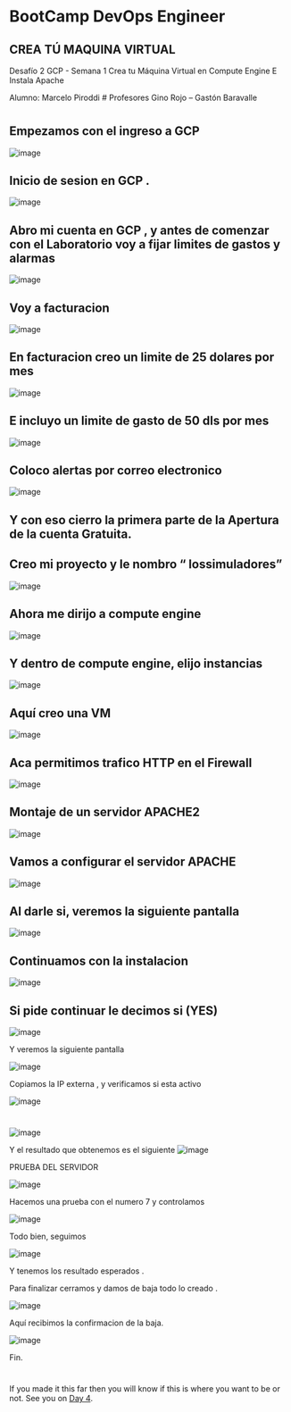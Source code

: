 
# BootCamp DevOps Engineer	


## CREA TÚ MAQUINA VIRTUAL

Desafío 2 GCP - Semana 1 
Crea tu Máquina Virtual en Compute Engine E Instala Apache

Alumno: Marcelo Piroddi #
Profesores Gino Rojo – Gastón Baravalle
#
#
#
#

## Empezamos con el ingreso a GCP

![image](https://user-images.githubusercontent.com/105083569/172956404-13e0c20f-c943-4fb3-9e72-f7363398180c.png)

## Inicio de sesion en GCP .


![image](https://user-images.githubusercontent.com/105083569/172956478-68eec479-ad7f-48cf-ba35-73621b230db3.png)

## Abro mi cuenta en GCP , y antes de comenzar con el Laboratorio  voy a fijar limites de gastos y alarmas

![image](https://user-images.githubusercontent.com/105083569/172956508-dbb4ca59-9a99-4fee-919e-f841f5a8ea45.png)

## Voy a facturacion

![image](https://user-images.githubusercontent.com/105083569/172956536-480f122e-e0f5-4d0c-b595-1753fde4a5e3.png)

## En facturacion creo un limite de 25 dolares por mes

![image](https://user-images.githubusercontent.com/105083569/172956580-e1d1ae27-e5fb-4f17-81f3-7df09d52f9a3.png)

## E incluyo un limite de gasto de 50 dls por mes

![image](https://user-images.githubusercontent.com/105083569/172956608-e5bd7631-fbd9-4464-8d73-ec676f258c83.png)

## Coloco alertas por correo electronico

![image](https://user-images.githubusercontent.com/105083569/172956626-3a198312-252a-4dbe-930b-55b491d35836.png)

## Y con eso cierro la primera parte de la Apertura de la cuenta Gratuita.

## Creo mi proyecto  y le nombro “ lossimuladores”

![image](https://user-images.githubusercontent.com/105083569/172956686-37c24d54-1bfd-4b75-b459-10e2c7fa5ad4.png)

## Ahora me dirijo a compute engine


![image](https://user-images.githubusercontent.com/105083569/172956718-3a037f0e-a888-414c-9272-ea26d3cab840.png)


## Y dentro de compute engine, elijo instancias

![image](https://user-images.githubusercontent.com/105083569/172956740-4254b025-a0e0-4f81-a456-679ce91d70df.png)


## Aquí creo una VM


![image](https://user-images.githubusercontent.com/105083569/172956779-44911574-5ae1-4d4d-bde3-0f523ef333fb.png)


## Aca permitimos  trafico HTTP en el Firewall

![image](https://user-images.githubusercontent.com/105083569/172956814-1865452c-9522-43cb-85fe-18e144135d50.png)

## Montaje de un servidor APACHE2

![image](https://user-images.githubusercontent.com/105083569/172956836-d24f56e6-c57b-4e06-bd3b-159971507448.png)

## Vamos a configurar el servidor APACHE

![image](https://user-images.githubusercontent.com/105083569/172956878-d69d71cf-84d8-4bd7-ac80-aecbaa6d0d1f.png)

## Al darle si, veremos la siguiente pantalla

![image](https://user-images.githubusercontent.com/105083569/172956896-7c1eb1e5-ca88-43a4-9790-889a0062e0ba.png)

## Continuamos con la instalacion

![image](https://user-images.githubusercontent.com/105083569/172956947-d7fb4201-932a-4390-82fe-3a3fa6f75dbd.png)

## Si pide continuar le decimos si (YES)

![image](https://user-images.githubusercontent.com/105083569/172956955-0f80a794-781e-4c77-8d41-1e98fe60226e.png)

Y veremos la siguiente pantalla

![image](https://user-images.githubusercontent.com/105083569/172957298-14afda59-85b3-44b7-8323-b4414a1dbc14.png)

Copiamos la IP externa , y verificamos si esta activo

![image](https://user-images.githubusercontent.com/105083569/172957325-45aa45c1-e4d4-4d51-9de9-e638a3702d57.png)

#
![image](https://user-images.githubusercontent.com/105083569/172957351-743ba3f5-cb3f-433a-9bb3-6b4163efd55e.png)


Y el resultado que obtenemos es el siguiente
![image](https://user-images.githubusercontent.com/105083569/172957384-0c024a3e-6515-4034-8a07-ce6900288d1b.png)

PRUEBA DEL SERVIDOR

![image](https://user-images.githubusercontent.com/105083569/172957430-c7a9012c-c816-4c56-8153-1765927f879b.png)

Hacemos una prueba con el numero 7 y controlamos

![image](https://user-images.githubusercontent.com/105083569/172957473-3f15c352-ce25-4cf9-b590-eda2a8bf578a.png)

Todo bien, seguimos

![image](https://user-images.githubusercontent.com/105083569/172957510-abe0d0af-4cda-4176-9f36-59c4a29cef70.png)

Y tenemos los resultado esperados .

Para finalizar cerramos y damos de baja todo lo creado .

![image](https://user-images.githubusercontent.com/105083569/172957549-eed2d790-a251-4dca-b253-a69ba3802776.png)

Aquí recibimos la confirmacion de la baja. 

![image](https://user-images.githubusercontent.com/105083569/172957564-499d1220-8486-4f23-8919-1f70393dec8b.png)

Fin.


#
#
#
#
#


If you made it this far then you will know if this is where you want to be or not. See you on [Day 4](day04.md).  
